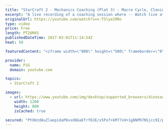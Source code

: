 ```yaml
---
title: "StarCraft 2 - Mechanics Coaching (Plat 3) - Macro Cycle, Cloning + More"
excerpt: "A live recording of a coaching session where -- Watch live at https://www.twitch.tv/x5_pig"
originalUrl: https://youtube.com/watch?v=n-TSlye29Ro
type: video
price: Free
length: PT26M4S
publishedDateTime: 2017-03-01T11:14:54Z
heat: 50

featuredContent: "<iframe width=\"800\" height=\"500\" frameborder=\"0\" src=\"https://www.youtube.com/embed/n-TSlye29Ro\" allow=\"accelerometer; autoplay; encrypted-media; gyroscope; picture-in-picture\" allowfullscreen></iframe>"

provider:
  name: PiG
  domain: youtube.com

topics:
  - StarCraft 2

images:
  - url: https://www.youtube.com/img/desktop/supported_browsers/dinosaur.png
    width: 1200
    height: 800
    isCached: true

secured: "PYXHzdAuZlaepidaP8vxd8GaEfrfOJE/x5Pxf+kM77sH+1g8NPR7NSjcc9I/p51N5h0+pcsMQ3QvIVW17B1HCPve4cdCxtrU7BCA9hpgIcHE1U/VMm4kNZnEBOD4sWDXeLPoUp43+P9d+RpsgCIu5tpctq8aQhoPvtoGZyBMJLIUaWTyd4RxS70fd4wjGJ6apE7Ma7gGRDv6wWFtUhegOT9quMJ0t/P2WwsVeQIMimNatKOHgWHjhE9D5vpRdXeRU8o6wHXvJtvem7CzH3v9DvCtCZaCGgkh5y3rzTwgSpUQQUUlpufSZB95WjDXygUU0lMEnYf/akR64Xj+FYiu26mePl1x2GcDs2fzOZs8zeYOhyQTK+CrQj0H41Q0YoVUnM08hfnNDoJtwy6a5Y9ftMEpctYBX849w3tazePYoLc=;3bdAn93WPeFbD4maiISUtA=="
---
```


